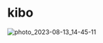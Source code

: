 # kibo


![photo_2023-08-13_14-45-11](https://github.com/Rohit-554/kibo/assets/48874687/7e3180b6-ee19-4181-9d73-00b3148acef4)
